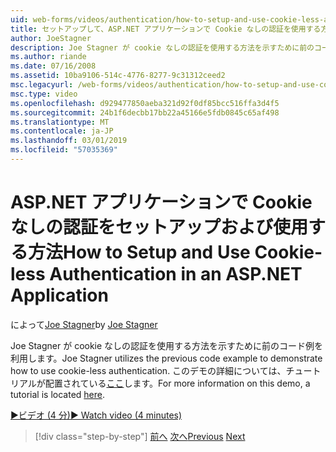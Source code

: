 ```yaml
---
uid: web-forms/videos/authentication/how-to-setup-and-use-cookie-less-authentication-in-an-aspnet-application
title: セットアップして、ASP.NET アプリケーションで Cookie なしの認証を使用する方法 |Microsoft Docs
author: JoeStagner
description: Joe Stagner が cookie なしの認証を使用する方法を示すために前のコード例を利用します。 このデモの詳細については、チュートリアルにある.
ms.author: riande
ms.date: 07/16/2008
ms.assetid: 10ba9106-514c-4776-8277-9c31312ceed2
msc.legacyurl: /web-forms/videos/authentication/how-to-setup-and-use-cookie-less-authentication-in-an-aspnet-application
msc.type: video
ms.openlocfilehash: d929477850aeba321d92f0df85bcc516ffa3d4f5
ms.sourcegitcommit: 24b1f6decbb17bb22a45166e5fdb0845c65af498
ms.translationtype: MT
ms.contentlocale: ja-JP
ms.lasthandoff: 03/01/2019
ms.locfileid: "57035369"
---
```

<a name="how-to-setup-and-use-cookie-less-authentication-in-an-aspnet-application"></a><span data-ttu-id="791a8-104">ASP.NET アプリケーションで Cookie なしの認証をセットアップおよび使用する方法</span><span class="sxs-lookup"><span data-stu-id="791a8-104">How to Setup and Use Cookie-less Authentication in an ASP.NET Application</span></span>
====================
<span data-ttu-id="791a8-105">によって[Joe Stagner](https://github.com/JoeStagner)</span><span class="sxs-lookup"><span data-stu-id="791a8-105">by [Joe Stagner](https://github.com/JoeStagner)</span></span>

<span data-ttu-id="791a8-106">Joe Stagner が cookie なしの認証を使用する方法を示すために前のコード例を利用します。</span><span class="sxs-lookup"><span data-stu-id="791a8-106">Joe Stagner utilizes the previous code example to demonstrate how to use cookie-less authentication.</span></span> <span data-ttu-id="791a8-107">このデモの詳細については、チュートリアルが配置されている[ここ](../../overview/older-versions-security/introduction/forms-authentication-configuration-and-advanced-topics-vb.md)します。</span><span class="sxs-lookup"><span data-stu-id="791a8-107">For more information on this demo, a tutorial is located [here](../../overview/older-versions-security/introduction/forms-authentication-configuration-and-advanced-topics-vb.md).</span></span>

[<span data-ttu-id="791a8-108">&#9654;ビデオ (4 分)</span><span class="sxs-lookup"><span data-stu-id="791a8-108">&#9654; Watch video (4 minutes)</span></span>](https://channel9.msdn.com/Blogs/ASP-NET-Site-Videos/how-to-setup-and-use-cookie-less-authentication-in-an-aspnet-application)

> [!div class="step-by-step"]
> <span data-ttu-id="791a8-109">[前へ](how-to-change-the-forms-authentication-properties.md)
> [次へ](asp-forms-login-relocation.md)</span><span class="sxs-lookup"><span data-stu-id="791a8-109">[Previous](how-to-change-the-forms-authentication-properties.md)
[Next](asp-forms-login-relocation.md)</span></span>
